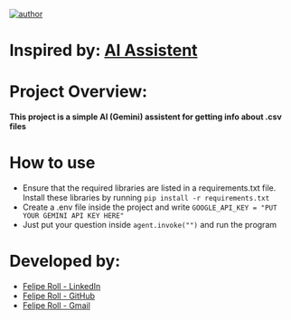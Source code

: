 [![author](https://img.shields.io/badge/author-feliperoll-purple.svg)](https://www.linkedin.com/in/felipe-roll/)

# Inspired by: [AI Assistent](https://www.youtube.com/watch?v=pTyELhdSNZg&list=PL2JCCEO_l_n1hdYHBJwte5bGRImRUiSm1&index=115)

# Project Overview: 

<b>This project is a simple AI (Gemini) assistent for getting info about .csv files</b>

# How to use
* Ensure that the required libraries are listed in a requirements.txt file. Install these libraries by running ```pip install -r requirements.txt```
* Create a .env file inside the project and write ```GOOGLE_API_KEY = "PUT YOUR GEMINI API KEY HERE"```
* Just put your question inside ```agent.invoke("")``` and run the program
&nbsp;
# Developed by: 
  * [Felipe Roll - LinkedIn](https://www.linkedin.com/in/felipe-roll)
  * [Felipe Roll - GitHub](https://github.com/FelipeLRoll)
  * [Felipe Roll - Gmail](felipelroll@gmail.com)
